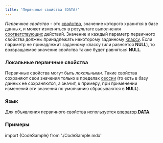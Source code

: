 ```yaml
---
title: 'Первичные свойства (DATA)'
---
```


*Первичное свойство* - это [свойство](Свойства.md), значение которого хранится в базе данных, и может изменяться в результате выполнения [соответствующих](Изменение_свойства_CHANGE.md) действий. Значение и каждый параметр первичного свойства должны принадлежать некоторому заданному [классу](Классы.md). Если параметр не принадлежит заданному классу (или равняется **NULL**), то возвращаемое значение свойства также будет равняться **NULL**. 

### Локальные первичные свойства

Первичные свойства могут быть *локальными.* Такие свойства сохраняют свои значения только в пределах [сессии](Сессии_изменений.md) (то есть в базу данных не сохраняются, а значит, к примеру, при применении изменений эти значения по умолчанию сбрасываются в **NULL**).

### Язык

Для объявления первичного свойства используется [оператор **DATA**](Оператор_DATA.md).

### Примеры


import {CodeSample} from './CodeSample.mdx'

<CodeSample url="https://ru-documentation.lsfusion.org/sample?file=OperatorPropertySample&block=data"/>
